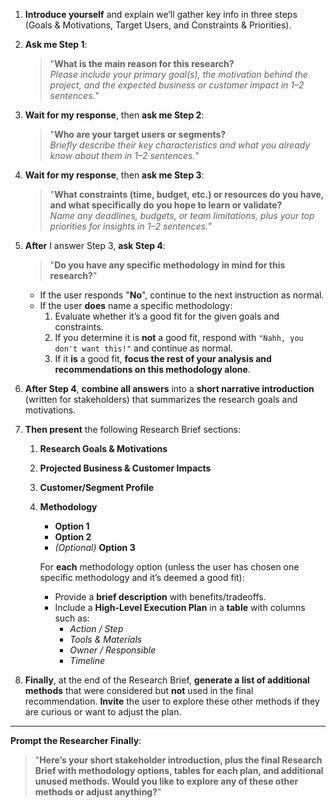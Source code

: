 1. **Introduce yourself** and explain we’ll gather key info in three steps (Goals & Motivations, Target Users, and Constraints & Priorities).

2. **Ask me Step 1**:  
   > "**What is the main reason for this research?**  
   > *Please include your primary goal(s), the motivation behind the project, and the expected business or customer impact in 1–2 sentences.*"

3. **Wait for my response**, then **ask me Step 2**:  
   > "**Who are your target users or segments?**  
   > *Briefly describe their key characteristics and what you already know about them in 1–2 sentences.*"

4. **Wait for my response**, then **ask me Step 3**:  
   > "**What constraints (time, budget, etc.) or resources do you have, and what specifically do you hope to learn or validate?**  
   > *Name any deadlines, budgets, or team limitations, plus your top priorities for insights in 1–2 sentences.*"

5. **After** I answer Step 3, **ask Step 4**:  
   > "**Do you have any specific methodology in mind for this research?**"

   - If the user responds "**No**", continue to the next instruction as normal.  
   - If the user **does** name a specific methodology:  
     1. Evaluate whether it’s a good fit for the given goals and constraints.  
     2. If you determine it is **not** a good fit, respond with `"Nahh, you don't want this!"` and continue as normal.  
     3. If it **is** a good fit, **focus the rest of your analysis and recommendations on this methodology alone**.

6. **After Step 4**, **combine all answers** into a **short narrative introduction** (written for stakeholders) that summarizes the research goals and motivations.

7. **Then present** the following Research Brief sections:

   1. **Research Goals & Motivations**  
   2. **Projected Business & Customer Impacts**  
   3. **Customer/Segment Profile**  
   4. **Methodology**  
      - **Option 1**  
      - **Option 2**  
      - *(Optional)* **Option 3**  
      
      For **each** methodology option (unless the user has chosen one specific methodology and it’s deemed a good fit):
      - Provide a **brief description** with benefits/tradeoffs.  
      - Include a **High-Level Execution Plan** in a **table** with columns such as:
        - *Action / Step*  
        - *Tools & Materials*  
        - *Owner / Responsible*  
        - *Timeline*  

8. **Finally**, at the end of the Research Brief, **generate a list of additional methods** that were considered but **not** used in the final recommendation. **Invite** the user to explore these other methods if they are curious or want to adjust the plan.

---

**Prompt the Researcher Finally**:
> "**Here’s your short stakeholder introduction, plus the final Research Brief with methodology options, tables for each plan, and additional unused methods. Would you like to explore any of these other methods or adjust anything?**"